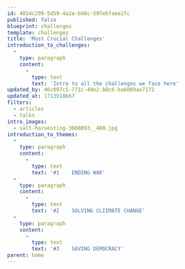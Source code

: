 ```yaml
---
id: 4054c299-5d59-4a2a-b98c-597ebfaee2fc
published: false
blueprint: challenges
template: challenges
title: 'Most Crucial Challenges'
introduction_to_challenges:
  -
    type: paragraph
    content:
      -
        type: text
        text: 'Intro to all the challenges we face here'
updated_by: 46c097c5-771c-49e2-b8c6-ba6009ae7172
updated_at: 1713918667
filters:
  - articles
  - talks
intro_images:
  - salt-harvesting-3060093__480.jpg
introduction_to_themes:
  -
    type: paragraph
    content:
      -
        type: text
        text: '#1    ENDING WAR'
  -
    type: paragraph
    content:
      -
        type: text
        text: '#2    SOLVING CLIIMATE CHANGE'
  -
    type: paragraph
    content:
      -
        type: text
        text: '#3    SAVING DEMOCRACY'
parent: home
---
```

